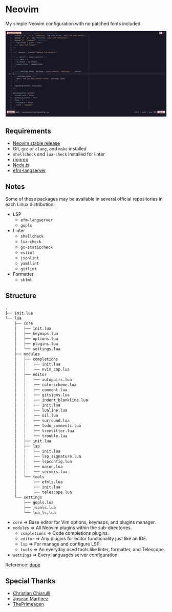# Neovim

My simple Neovim configuration with no patched fonts included.

![Neovim](https://raw.githubusercontent.com/wahyuwiyoko/dotfiles/main/screenshots/neovim.png)

## Requirements

- [Neovim stable release](https://github.com/neovim/neovim/releases/tag/stable)
- Git, `gcc` or `clang`, and `make` installed
- `shellcheck` and `lua-check` installed for linter
- [ripgrep](https://github.com/BurntSushi/ripgrep)
- [Node.js](https://nodejs.org/)
- [efm-langserver](https://github.com/mattn/efm-langserver)

## Notes

Some of these packages may be available in several official repositories in
each Linux distribution:

- LSP
  - `efm-langserver`
  - `gopls`
- Linter
  - `shellcheck`
  - `lua-check`
  - `go-staticcheck`
  - `eslint`
  - `jsonlint`
  - `yamllint`
  - `gitlint`
- Formatter
  - `shfmt`

## Structure

```
.
├── init.lua
└── lua
    ├── core
    │   ├── init.lua
    │   ├── keymaps.lua
    │   ├── options.lua
    │   ├── plugins.lua
    │   └── settings.lua
    ├── modules
    │   ├── completions
    │   │   ├── init.lua
    │   │   └── nvim_cmp.lua
    │   ├── editor
    │   │   ├── autopairs.lua
    │   │   ├── colorscheme.lua
    │   │   ├── comment.lua
    │   │   ├── gitsigns.lua
    │   │   ├── indent_blankline.lua
    │   │   ├── init.lua
    │   │   ├── lualine.lua
    │   │   ├── oil.lua
    │   │   ├── surround.lua
    │   │   ├── todo_comments.lua
    │   │   ├── treesitter.lua
    │   │   └── trouble.lua
    │   ├── init.lua
    │   ├── lsp
    │   │   ├── init.lua
    │   │   ├── lsp_signature.lua
    │   │   ├── lspconfig.lua
    │   │   ├── mason.lua
    │   │   └── servers.lua
    │   └── tools
    │       ├── efmls.lua
    │       ├── init.lua
    │       └── telescope.lua
    └── settings
        ├── gopls.lua
        ├── jsonls.lua
        └── lua_ls.lua
```

- `core` => Base editor for Vim options, keymaps, and plugins manager.
- `modules` => All Neovim plugins within the sub-directories.
  - `completions` => Code completions plugins.
  - `editor` => Any plugins for editor functionality just like an IDE.
  - `lsp` => For manage and configure LSP.
  - `tools` => An everyday used tools like linter, formatter, and Telescope.
- `settings` => Every languages server configuration.

Reference: [dope](https://github.com/nvimdev/dope) 

## Special Thanks

- [Christian Chiarulli](https://github.com/ChristianChiarulli)
- [Josean Martinez](https://github.com/josean-dev)
- [ThePrimeagen](https://github.com/ThePrimeagen)
